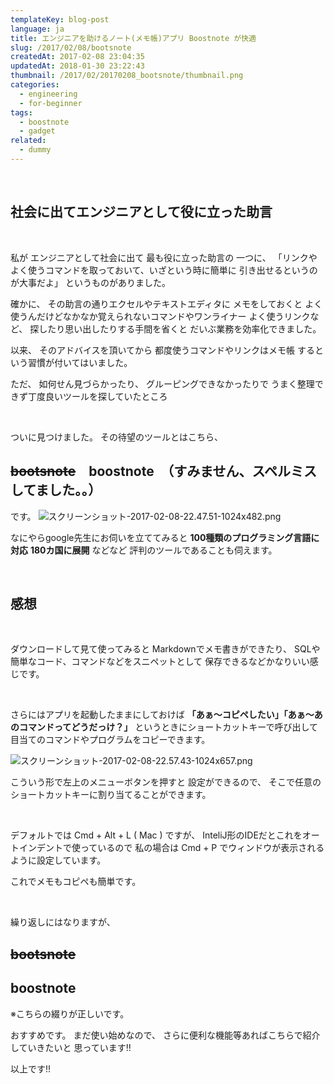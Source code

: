 ```yaml
---
templateKey: blog-post
language: ja
title: エンジニアを助けるノート(メモ帳)アプリ Boostnote が快適
slug: /2017/02/08/bootsnote
createdAt: 2017-02-08 23:04:35
updatedAt: 2018-01-30 23:22:43
thumbnail: /2017/02/20170208_bootsnote/thumbnail.png
categories:
  - engineering
  - for-beginner
tags:
  - boostnote
  - gadget
related:
  - dummy
---
```


&nbsp;
<h2 class="chapter">社会に出てエンジニアとして役に立った助言</h2>
&nbsp;

私が
エンジニアとして社会に出て
最も役に立った助言の
一つに、
「リンクやよく使うコマンドを取っておいて、いざという時に簡単に
引き出せるというのが大事だよ」
というものがありました。

<div class="adsense"></div>

確かに、
その助言の通りエクセルやテキストエディタに
メモをしておくと
よく使うんだけどなかなか覚えられないコマンドやワンライナー
よく使うリンクなど、
探したり思い出したりする手間を省くと
だいぶ業務を効率化できました。

以来、
そのアドバイスを頂いてから
都度使うコマンドやリンクはメモ帳
するという習慣が付いてはいました。

ただ、
如何せん見づらかったり、
グルーピングできなかったりで
うまく整理できず丁度良いツールを探していたところ

&nbsp;

ついに見つけました。
その待望のツールとはこちら、
&nbsp;

<h2><del datetime="2017-11-15T02:22:20+00:00">bootsnote</del>　boostnote　（すみません、スペルミスしてました。。）</h2>
です。
<img class="post-image" src="https://statics.ver-1-0.net/uploads/2017/02/20170208_bootsnote/スクリーンショット-2017-02-08-22.47.51-1024x482.png" alt="スクリーンショット-2017-02-08-22.47.51-1024x482.png"/>

なにやらgoogle先生にお伺いを立ててみると
<strong>100種類のプログラミング言語に対応</strong>
<strong>180カ国に展開</strong>
などなど
評判のツールであることも伺えます。

&nbsp;

<h2 class="chapter">感想</h2>
&nbsp;

ダウンロードして見て使ってみると
Markdownでメモ書きができたり、
SQLや簡単なコード、コマンドなどをスニペットとして
保存できるなどかなりいい感じです。

&nbsp;

さらにはアプリを起動したままにしておけば
<strong>「あぁ〜コピペしたい」「あぁ〜あのコマンドってどうだっけ？」</strong>
というときにショートカットキーで呼び出して
目当てのコマンドやプログラムをコピーできます。

<img class="post-image" src="https://statics.ver-1-0.net/uploads/2017/02/20170208_bootsnote/スクリーンショット-2017-02-08-22.57.43-1024x657.png" alt="スクリーンショット-2017-02-08-22.57.43-1024x657.png"/>

こういう形で左上のメニューボタンを押すと
設定ができるので、
そこで任意のショートカットキーに割り当てることができます。

&nbsp;

デフォルトでは Cmd + Alt + L ( Mac ) ですが、
InteliJ形のIDEだとこれをオートインデントで使っているので
私の場合は Cmd + P でウィンドウが表示されるように設定しています。

これでメモもコピペも簡単です。

&nbsp;

繰り返しにはなりますが、
<h2><del datetime="2017-11-15T02:22:20+00:00">bootsnote</del></h2>

<h2>boostnote</h2>
※こちらの綴りが正しいです。


おすすめです。
まだ使い始めなので、
さらに便利な機能等あればこちらで紹介していきたいと
思っています!!

以上です!!
